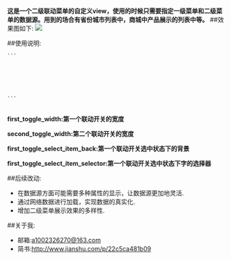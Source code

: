 **这是一个二级联动菜单的自定义view，使用的时候只需要指定一级菜单和二级菜单的数据源。用到的场合有省份城市列表中，商城中产品展示的列表中等。**
##效果图如下:
   ![](https://github.com/1002326270xc/LinkedSwitch/blob/master/photo/demo.gif)
   
##使用说明:  
   <pre><code>```<resources>
    <declare-styleable name="DoubleToggleView">
        <attr name="first_toggle_width" format="dimension" />
        <attr name="second_toggle_width" format="dimension" />
        <attr name="first_toggle_select_item_back" format="color" />
        <attr name="first_toggle_select_item_selector" format="reference" />
    </declare-styleable>
</resources>```
   </code></pre>
   
   **first_toggle_width:第一个联动开关的宽度**
   
   **second_toggle_width:第二个联动开关的宽度**
   
   **first_toggle_select_item_back:第一个联动开关选中状态下的背景**
   
   **first_toggle_select_item_selector:第一个联动开关选中状态下字的选择器**
   
##后续改动: 
   - 在数据源方面可能需要多种属性的显示，让数据源更加地灵活.
   - 通过网络数据进行加载，实现数据的真实化.
   - 增加二级菜单展示效果的多样性.
   
##关于我:
   - 邮箱:a1002326270@163.com
   - 简书:http://www.jianshu.com/p/22c5ca481b09
   
   
   
